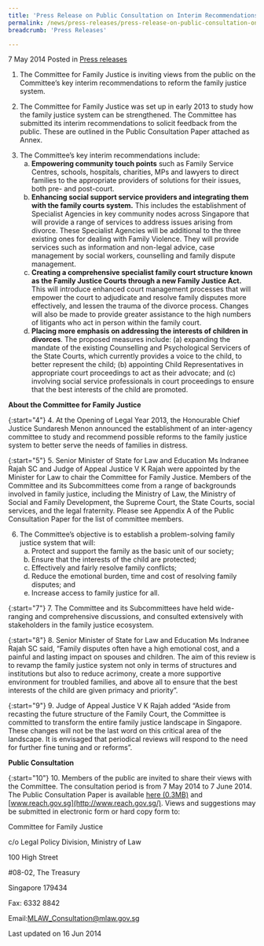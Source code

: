 ```yaml
---
title: 'Press Release on Public Consultation on Interim Recommendations of Committee for Family Justice'
permalink: /news/press-releases/press-release-on-public-consultation-on-interim-recommendations-
breadcrumb: 'Press Releases'

---
```



7 May 2014 Posted in [Press releases](/news/press-releases)


1. The Committee for Family Justice is inviting views from the public on the Committee’s key interim recommendations to reform the family justice system.


2. The Committee for Family Justice was set up in early 2013 to study how the family justice system can be strengthened.   The Committee has submitted its interim recommendations to solicit feedback from the public. These are outlined in the Public Consultation Paper attached as Annex.

<ol start="3">
<li> The Committee’s key interim recommendations include:

<ol style="list-style-type: lower-alpha;">
<li> <strong>Empowering community touch points</strong> such as Family Service Centres, schools, hospitals, charities, MPs and lawyers to direct families to the appropriate providers of solutions for their issues, both pre- and post-court.</li>
<li><strong> Enhancing social support service providers and integrating them with the family courts system.</strong> This includes the establishment of Specialist Agencies in key community nodes across Singapore that will provide a range of services to address issues arising from divorce. These Specialist Agencies will be additional to the three existing ones for dealing with Family Violence. They will provide services such as information and non-legal advice, case management by social workers, counselling and family dispute management.</li>
<li><strong>Creating a comprehensive specialist family court structure known as the Family Justice Courts through a new Family Justice Act.</strong> This will introduce enhanced court management processes that will empower the court to adjudicate and resolve family disputes more effectively, and lessen the trauma of the divorce process. Changes will also be made to provide greater assistance to the high numbers of litigants who act in person within the family court.</li>
<li><strong>Placing more emphasis on addressing the interests of children in divorces</strong>. The proposed measures include: (a) expanding the mandate of the existing Counselling and Psychological Servicers of the State Courts, which currently provides a voice to the child, to better represent the child; (b) appointing Child Representatives in appropriate court proceedings to act as their advocate; and (c) involving social service professionals in court proceedings to ensure that the best interests of the child are promoted.</li>
</ol>

</li>

</ol>

**About the Committee for Family Justice**

{:start="4"}
4. At the Opening of Legal Year 2013, the Honourable Chief Justice Sundaresh Menon announced the establishment of an inter-agency committee to study and recommend possible reforms to the family justice system to better serve the needs of families in distress.

{:start="5"}
5. Senior Minister of State for Law and Education Ms Indranee Rajah SC and Judge of Appeal Justice V K Rajah were appointed by the Minister for Law to chair the Committee for Family Justice. Members of the Committee and its Subcommittees come from a range of backgrounds involved in family justice, including the Ministry of Law, the Ministry of Social and Family Development, the Supreme Court, the State Courts, social services, and the legal fraternity. Please see Appendix A of the Public Consultation Paper for the list of committee members.

<ol start="6">
<li> The Committee’s objective is to establish a problem-solving family justice system that will:

<ol style="list-style-type: lower-alpha;">
<li>Protect and support the family as the basic unit of our society;</li>
<li>Ensure that the interests of the child are protected;</li>
<li>Effectively and fairly resolve family conflicts;</li>
<li>Reduce the emotional burden, time and cost of resolving family disputes; and</li>
<li>Increase access to family justice for all.</li>
</ol>
</li>
</ol>

{:start="7"}
7. The Committee and its Subcommittees have held wide-ranging and comprehensive discussions, and consulted extensively with stakeholders in the family justice ecosystem.

 
{:start="8"}
8. Senior Minister of State for Law and Education Ms Indranee Rajah SC said, “Family disputes often have a high emotional cost, and a painful and lasting impact on spouses and children. The aim of this review is to revamp the family justice system not only in terms of structures and institutions but also to reduce acrimony, create a more supportive environment for troubled families, and above all to ensure that the best interests of the child are given primacy and priority”.

 
{:start="9"}
9. Judge of Appeal Justice V K Rajah added “Aside from recasting the future structure of the Family Court, the Committee is committed to transform the entire family justice landscape in Singapore. These changes will not be the last word on this critical area of the landscape. It is envisaged that periodical reviews will respond to the need for further fine tuning and or reforms”.


**Public Consultation**

{:start="10"}
10. Members of the public are invited to share their views with the Committee. The consultation period is from 7 May 2014 to 7 June 2014.  The Public Consultation Paper is available [here (0.3MB)](/files/news/press-releases/2014/05/PublicConsultationPaperOnInterimRecommendationOfCommitteeForFamilyJustice.pdf) and [www.reach.gov.sg](http://www.reach.gov.sg/).  Views and suggestions may be submitted in electronic form or hard copy form to:

<p class="address-centered">Committee for Family Justice</p>  
<p class="address-centered">c/o Legal Policy Division, Ministry of Law</p>  
<p class="address-centered">100 High Street</p>  
<p class="address-centered">#08-02, The Treasury</p>  
<p class="address-centered">Singapore 179434</p>  
<p class="address-centered">Fax: 6332 8842</p>  
<p class="address-centered">Email:<a href="mailto:MLAW_Consultation@mlaw.gov.sg">MLAW_Consultation@mlaw.gov.sg</a></p>

<p class="right-side-updated">Last updated on 16 Jun 2014
</p>

